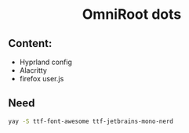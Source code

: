 <h1 align="center">OmniRoot dots</h1>

## Content:

- Hyprland config
- Alacritty
- firefox user.js

## Need

```bash
yay -S ttf-font-awesome ttf-jetbrains-mono-nerd
```

